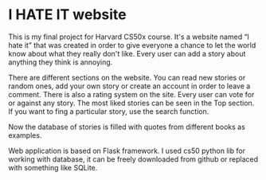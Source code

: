 # I HATE IT website

This is my final project for Harvard CS50x course. It's a website named “I hate it” that was created in order to give everyone a chance to let the world know about what they really don't like. Every user can add a story about anything they think is annoying.

There are different sections on the website. You can read new stories or random ones, add your own story or create an account in order to leave a comment. There is also a rating system on the site. Every user can vote for or against any story. The most liked stories can be seen in the Top section. If you want to fing a particular story, use the search function.

Now the database of stories is filled with quotes from different books as examples.

Web application is based on Flask framework. I used cs50 python lib for working with database, it can be freely downloaded from github or replaced with something like SQLite.
